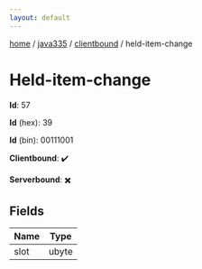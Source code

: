 ```yaml
---
layout: default
---
```


[home](/)  /  [java335](/protocol/java335)  /  [clientbound](/protocol/java335/clientbound)  /  held-item-change

# Held-item-change

**Id**: 57

**Id** (hex): 39

**Id** (bin): 00111001

**Clientbound**: ✔️

**Serverbound**: ✖️

## Fields

Name | Type
---|---
slot | ubyte

